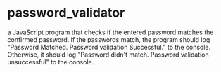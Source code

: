 # password_validator
a JavaScript program that checks if the entered password matches the confirmed password. If the passwords match, the program should log "Password Matched. Password validation Successful." to the console. Otherwise, it should log "Password didn't match. Password validation unsuccessful" to the console.
